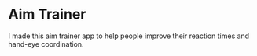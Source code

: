 <h1>Aim Trainer</h1>
I made this aim trainer app to help people improve their reaction times and hand-eye coordination.
